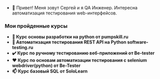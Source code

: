 - 👋 Привет! Меня зовут Сергей и я QA Инженер. Интересна автоматизация тестирования web-интерфейсов.


<h3>Мои пройденные курсы</h3>

<ul> 
  <li><b>🌱 Курс основы разработки на python от pumpskill.ru</b><br/>
  <li><b>👀 Автоматизация тестирования REST API на Python software-testing.ru </b></a><br/>
  <li><b>✔️ Курс по ручному тестированию веб-приложений от Be-tester </b>
  <li><b>❤️ Курс по основам автоматизации тестирования с selenium webdriver(python) от Be-Tester </b>
<li><b>📫 Курс базовый SQL от SoloLearn</b></li>
</ul>

<!---
RABBITPYL9/RABBITPYL9 is a ✨ special ✨ repository because its `README.md` (this file) appears on your GitHub profile.
You can click the Preview link to take a look at your changes.
--->
